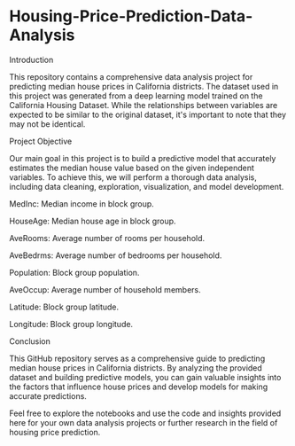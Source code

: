 # Housing-Price-Prediction-Data-Analysis

Introduction

This repository contains a comprehensive data analysis project for predicting median house prices in California districts. The dataset used in this project was generated from a deep learning model trained on the California Housing Dataset. While the relationships between variables are expected to be similar to the original dataset, it's important to note that they may not be identical.

Project Objective

Our main goal in this project is to build a predictive model that accurately estimates the median house value based on the given independent variables. To achieve this, we will perform a thorough data analysis, including data cleaning, exploration, visualization, and model development.

MedInc: Median income in block group.

HouseAge: Median house age in block group.

AveRooms: Average number of rooms per household.

AveBedrms: Average number of bedrooms per household.

Population: Block group population.

AveOccup: Average number of household members.

Latitude: Block group latitude.

Longitude: Block group longitude.

Conclusion

This GitHub repository serves as a comprehensive guide to predicting median house prices in California districts. By analyzing the provided dataset and building predictive models, you can gain valuable insights into the factors that influence house prices and develop models for making accurate predictions.

Feel free to explore the notebooks and use the code and insights provided here for your own data analysis projects or further research in the field of housing price prediction.
